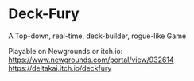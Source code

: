 # Deck-Fury
A Top-down, real-time, deck-builder, rogue-like Game

Playable on Newgrounds or itch.io:
https://www.newgrounds.com/portal/view/932614
https://deltakai.itch.io/deckfury
